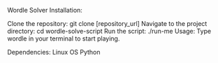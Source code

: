 Wordle Solver
Installation:

Clone the repository: git clone [repository_url]
Navigate to the project directory: cd wordle-solve-script
Run the script: ./run-me
Usage:
Type wordle in your terminal to start playing.

Dependencies:
Linux OS
Python